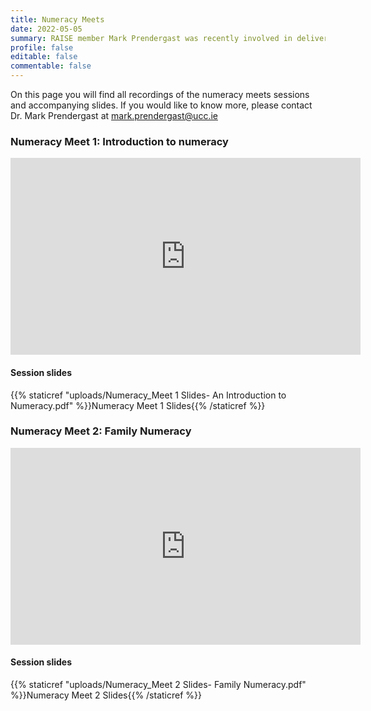 ```yaml
---
title: Numeracy Meets
date: 2022-05-05
summary: RAISE member Mark Prendergast was recently involved in delivering a series of numeracy professional development workshops for adult practitioners. This was part of a project in collaboration with NALA, UCC, UL, NUIG, & TUD. 
profile: false
editable: false
commentable: false
---
```


On this page you will find all recordings of the numeracy meets sessions and accompanying slides. If you would like to know more, please contact Dr. Mark Prendergast at mark.prendergast@ucc.ie

### Numeracy Meet 1: Introduction to numeracy
<iframe width="560" height="315" src="https://www.youtube.com/embed/mFyh8DPjbVc?start=31" title="YouTube video player" frameborder="0" allow="accelerometer; autoplay; clipboard-write; encrypted-media; gyroscope; picture-in-picture" allowfullscreen></iframe>

#### Session slides 
{{% staticref "uploads/Numeracy_Meet 1 Slides- An Introduction to Numeracy.pdf" %}}Numeracy Meet 1 Slides{{% /staticref %}}
<br>

### Numeracy Meet 2: Family Numeracy
<iframe width="560" height="315" src="https://www.youtube.com/embed/GinCa-r-3Z0?start=12" title="YouTube video player" frameborder="0" allow="accelerometer; autoplay; clipboard-write; encrypted-media; gyroscope; picture-in-picture" allowfullscreen></iframe>

#### Session slides
{{% staticref "uploads/Numeracy_Meet 2 Slides- Family Numeracy.pdf" %}}Numeracy Meet 2 Slides{{% /staticref %}}